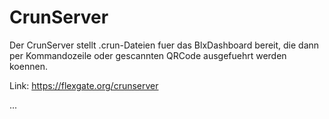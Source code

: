 # CrunServer

Der CrunServer stellt .crun-Dateien fuer das BlxDashboard bereit,
die dann per Kommandozeile oder gescannten QRCode ausgefuehrt werden koennen.

Link: https://flexgate.org/crunserver

...

